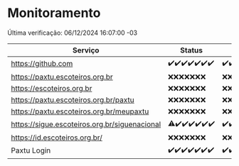 # Monitoramento

Última verificação: 06/12/2024 16:07:00 -03

|Serviço|Status|Últimas 24h|
|---|---|---|
|https://github.com|<span title="2024-11-29: OK=23">✔️</span><span title="2024-11-30: OK=23">✔️</span><span title="2024-12-01: OK=23">✔️</span><span title="2024-12-02: OK=23">✔️</span><span title="2024-12-03: OK=23">✔️</span><span title="2024-12-04: OK=23">✔️</span><span title="2024-12-05: OK=19">✔️</span>|<span title="05/12/2024 17:10:00 -03 : 200">✔️</span><span title="05/12/2024 18:08:00 -03 : 200">✔️</span><span title="05/12/2024 19:08:00 -03 : 200">✔️</span><span title="05/12/2024 20:09:00 -03 : 200">✔️</span><span title="05/12/2024 21:43:00 -03 : 200">✔️</span><span title="05/12/2024 23:20:00 -03 : 200">✔️</span><span title="06/12/2024 00:27:00 -03 : 200">✔️</span><span title="06/12/2024 01:11:00 -03 : 200">✔️</span><span title="06/12/2024 02:09:00 -03 : 200">✔️</span><span title="06/12/2024 03:13:00 -03 : 200">✔️</span><span title="06/12/2024 04:09:00 -03 : 200">✔️</span><span title="06/12/2024 05:12:00 -03 : 200">✔️</span><span title="06/12/2024 06:09:00 -03 : 200">✔️</span><span title="06/12/2024 07:09:00 -03 : 200">✔️</span><span title="06/12/2024 08:07:00 -03 : 200">✔️</span><span title="06/12/2024 09:16:00 -03 : 200">✔️</span><span title="06/12/2024 10:20:00 -03 : 200">✔️</span><span title="06/12/2024 11:08:00 -03 : 200">✔️</span><span title="06/12/2024 12:08:00 -03 : 200">✔️</span><span title="06/12/2024 13:10:00 -03 : 200">✔️</span><span title="06/12/2024 14:08:00 -03 : 200">✔️</span><span title="06/12/2024 15:12:00 -03 : 200">✔️</span><span title="06/12/2024 16:07:00 -03 : 200">✔️</span>|
|https://paxtu.escoteiros.org.br|<span title="2024-11-29: Falhas=23">❌</span><span title="2024-11-30: Falhas=23">❌</span><span title="2024-12-01: Falhas=23">❌</span><span title="2024-12-02: Falhas=23">❌</span><span title="2024-12-03: Falhas=23">❌</span><span title="2024-12-04: Falhas=23">❌</span><span title="2024-12-05: Falhas=19">❌</span>|<span title="05/12/2024 17:10:00 -03 : 403">❌</span><span title="05/12/2024 18:08:00 -03 : 403">❌</span><span title="05/12/2024 19:08:00 -03 : 403">❌</span><span title="05/12/2024 20:09:00 -03 : 403">❌</span><span title="05/12/2024 21:43:00 -03 : 403">❌</span><span title="05/12/2024 23:20:00 -03 : 403">❌</span><span title="06/12/2024 00:27:00 -03 : 403">❌</span><span title="06/12/2024 01:11:00 -03 : 403">❌</span><span title="06/12/2024 02:09:00 -03 : 403">❌</span><span title="06/12/2024 03:13:00 -03 : 403">❌</span><span title="06/12/2024 04:09:00 -03 : 403">❌</span><span title="06/12/2024 05:12:00 -03 : 403">❌</span><span title="06/12/2024 06:09:00 -03 : 403">❌</span><span title="06/12/2024 07:09:00 -03 : 403">❌</span><span title="06/12/2024 08:07:00 -03 : 403">❌</span><span title="06/12/2024 09:16:00 -03 : 403">❌</span><span title="06/12/2024 10:20:00 -03 : 403">❌</span><span title="06/12/2024 11:08:00 -03 : 403">❌</span><span title="06/12/2024 12:08:00 -03 : 403">❌</span><span title="06/12/2024 13:10:00 -03 : 403">❌</span><span title="06/12/2024 14:08:00 -03 : 403">❌</span><span title="06/12/2024 15:12:00 -03 : 403">❌</span><span title="06/12/2024 16:07:00 -03 : 403">❌</span>|
|https://escoteiros.org.br|<span title="2024-11-29: Falhas=23">❌</span><span title="2024-11-30: Falhas=23">❌</span><span title="2024-12-01: Falhas=23">❌</span><span title="2024-12-02: Falhas=23">❌</span><span title="2024-12-03: Falhas=23">❌</span><span title="2024-12-04: Falhas=23">❌</span><span title="2024-12-05: Falhas=19">❌</span>|<span title="05/12/2024 17:10:00 -03 : 403">❌</span><span title="05/12/2024 18:08:00 -03 : 403">❌</span><span title="05/12/2024 19:08:00 -03 : 403">❌</span><span title="05/12/2024 20:09:00 -03 : 403">❌</span><span title="05/12/2024 21:43:00 -03 : 403">❌</span><span title="05/12/2024 23:20:00 -03 : 403">❌</span><span title="06/12/2024 00:27:00 -03 : 403">❌</span><span title="06/12/2024 01:11:00 -03 : 403">❌</span><span title="06/12/2024 02:09:00 -03 : 403">❌</span><span title="06/12/2024 03:13:00 -03 : 403">❌</span><span title="06/12/2024 04:09:00 -03 : 403">❌</span><span title="06/12/2024 05:12:00 -03 : 403">❌</span><span title="06/12/2024 06:09:00 -03 : 403">❌</span><span title="06/12/2024 07:09:00 -03 : 403">❌</span><span title="06/12/2024 08:07:00 -03 : 403">❌</span><span title="06/12/2024 09:16:00 -03 : 403">❌</span><span title="06/12/2024 10:20:00 -03 : 403">❌</span><span title="06/12/2024 11:08:00 -03 : 403">❌</span><span title="06/12/2024 12:08:00 -03 : 403">❌</span><span title="06/12/2024 13:10:00 -03 : 403">❌</span><span title="06/12/2024 14:08:00 -03 : 403">❌</span><span title="06/12/2024 15:12:00 -03 : 403">❌</span><span title="06/12/2024 16:07:00 -03 : 403">❌</span>|
|https://paxtu.escoteiros.org.br/paxtu|<span title="2024-11-29: Falhas=23">❌</span><span title="2024-11-30: Falhas=23">❌</span><span title="2024-12-01: Falhas=23">❌</span><span title="2024-12-02: Falhas=23">❌</span><span title="2024-12-03: Falhas=23">❌</span><span title="2024-12-04: Falhas=23">❌</span><span title="2024-12-05: Falhas=19">❌</span>|<span title="05/12/2024 17:10:00 -03 : 403">❌</span><span title="05/12/2024 18:08:00 -03 : 403">❌</span><span title="05/12/2024 19:08:00 -03 : 403">❌</span><span title="05/12/2024 20:09:00 -03 : 403">❌</span><span title="05/12/2024 21:43:00 -03 : 403">❌</span><span title="05/12/2024 23:20:00 -03 : 403">❌</span><span title="06/12/2024 00:27:00 -03 : 403">❌</span><span title="06/12/2024 01:11:00 -03 : 403">❌</span><span title="06/12/2024 02:09:00 -03 : 403">❌</span><span title="06/12/2024 03:13:00 -03 : 403">❌</span><span title="06/12/2024 04:09:00 -03 : 403">❌</span><span title="06/12/2024 05:12:00 -03 : 403">❌</span><span title="06/12/2024 06:09:00 -03 : 403">❌</span><span title="06/12/2024 07:09:00 -03 : 403">❌</span><span title="06/12/2024 08:07:00 -03 : 403">❌</span><span title="06/12/2024 09:16:00 -03 : 403">❌</span><span title="06/12/2024 10:20:00 -03 : 403">❌</span><span title="06/12/2024 11:08:00 -03 : 403">❌</span><span title="06/12/2024 12:08:00 -03 : 403">❌</span><span title="06/12/2024 13:10:00 -03 : 403">❌</span><span title="06/12/2024 14:08:00 -03 : 403">❌</span><span title="06/12/2024 15:12:00 -03 : 403">❌</span><span title="06/12/2024 16:07:00 -03 : 403">❌</span>|
|https://paxtu.escoteiros.org.br/meupaxtu|<span title="2024-11-29: Falhas=23">❌</span><span title="2024-11-30: Falhas=23">❌</span><span title="2024-12-01: Falhas=23">❌</span><span title="2024-12-02: Falhas=23">❌</span><span title="2024-12-03: Falhas=23">❌</span><span title="2024-12-04: Falhas=23">❌</span><span title="2024-12-05: Falhas=19">❌</span>|<span title="05/12/2024 17:10:00 -03 : 403">❌</span><span title="05/12/2024 18:08:00 -03 : 403">❌</span><span title="05/12/2024 19:08:00 -03 : 403">❌</span><span title="05/12/2024 20:09:00 -03 : 403">❌</span><span title="05/12/2024 21:43:00 -03 : 403">❌</span><span title="05/12/2024 23:20:00 -03 : 403">❌</span><span title="06/12/2024 00:27:00 -03 : 403">❌</span><span title="06/12/2024 01:11:00 -03 : 403">❌</span><span title="06/12/2024 02:09:00 -03 : 403">❌</span><span title="06/12/2024 03:13:00 -03 : 403">❌</span><span title="06/12/2024 04:09:00 -03 : 403">❌</span><span title="06/12/2024 05:12:00 -03 : 403">❌</span><span title="06/12/2024 06:09:00 -03 : 403">❌</span><span title="06/12/2024 07:09:00 -03 : 403">❌</span><span title="06/12/2024 08:07:00 -03 : 403">❌</span><span title="06/12/2024 09:16:00 -03 : 403">❌</span><span title="06/12/2024 10:20:00 -03 : 403">❌</span><span title="06/12/2024 11:08:00 -03 : 403">❌</span><span title="06/12/2024 12:08:00 -03 : 403">❌</span><span title="06/12/2024 13:10:00 -03 : 403">❌</span><span title="06/12/2024 14:08:00 -03 : 403">❌</span><span title="06/12/2024 15:12:00 -03 : 403">❌</span><span title="06/12/2024 16:07:00 -03 : 403">❌</span>|
|https://sigue.escoteiros.org.br/siguenacional|<span title="2024-11-29: OK=22, Falhas=1">⚠️</span><span title="2024-11-30: OK=23">✔️</span><span title="2024-12-01: OK=23">✔️</span><span title="2024-12-02: OK=23">✔️</span><span title="2024-12-03: OK=23">✔️</span><span title="2024-12-04: OK=23">✔️</span><span title="2024-12-05: OK=19">✔️</span>|<span title="05/12/2024 17:10:00 -03 : 200">✔️</span><span title="05/12/2024 18:08:00 -03 : 200">✔️</span><span title="05/12/2024 19:08:00 -03 : 200">✔️</span><span title="05/12/2024 20:09:00 -03 : 200">✔️</span><span title="05/12/2024 21:43:00 -03 : 200">✔️</span><span title="05/12/2024 23:20:00 -03 : 200">✔️</span><span title="06/12/2024 00:27:00 -03 : 200">✔️</span><span title="06/12/2024 01:11:00 -03 : 200">✔️</span><span title="06/12/2024 02:09:00 -03 : 200">✔️</span><span title="06/12/2024 03:13:00 -03 : 200">✔️</span><span title="06/12/2024 04:09:00 -03 : 200">✔️</span><span title="06/12/2024 05:12:00 -03 : 200">✔️</span><span title="06/12/2024 06:09:00 -03 : 200">✔️</span><span title="06/12/2024 07:09:00 -03 : 200">✔️</span><span title="06/12/2024 08:07:00 -03 : 200">✔️</span><span title="06/12/2024 09:16:00 -03 : 200">✔️</span><span title="06/12/2024 10:20:00 -03 : 200">✔️</span><span title="06/12/2024 11:08:00 -03 : 200">✔️</span><span title="06/12/2024 12:08:00 -03 : 200">✔️</span><span title="06/12/2024 13:10:00 -03 : 200">✔️</span><span title="06/12/2024 14:08:00 -03 : 200">✔️</span><span title="06/12/2024 15:12:00 -03 : 200">✔️</span><span title="06/12/2024 16:07:00 -03 : 200">✔️</span>|
|https://id.escoteiros.org.br/|<span title="2024-11-29: Falhas=23">❌</span><span title="2024-11-30: Falhas=23">❌</span><span title="2024-12-01: Falhas=23">❌</span><span title="2024-12-02: Falhas=23">❌</span><span title="2024-12-03: Falhas=23">❌</span><span title="2024-12-04: Falhas=23">❌</span><span title="2024-12-05: Falhas=19">❌</span>|<span title="05/12/2024 17:10:00 -03 : 403">❌</span><span title="05/12/2024 18:08:00 -03 : 403">❌</span><span title="05/12/2024 19:08:00 -03 : 403">❌</span><span title="05/12/2024 20:09:00 -03 : 403">❌</span><span title="05/12/2024 21:43:00 -03 : 403">❌</span><span title="05/12/2024 23:20:00 -03 : 403">❌</span><span title="06/12/2024 00:27:00 -03 : 403">❌</span><span title="06/12/2024 01:11:00 -03 : 403">❌</span><span title="06/12/2024 02:09:00 -03 : 403">❌</span><span title="06/12/2024 03:13:00 -03 : 403">❌</span><span title="06/12/2024 04:09:00 -03 : 403">❌</span><span title="06/12/2024 05:12:00 -03 : 403">❌</span><span title="06/12/2024 06:09:00 -03 : 403">❌</span><span title="06/12/2024 07:09:00 -03 : 403">❌</span><span title="06/12/2024 08:07:00 -03 : 403">❌</span><span title="06/12/2024 09:16:00 -03 : 403">❌</span><span title="06/12/2024 10:20:00 -03 : 403">❌</span><span title="06/12/2024 11:08:00 -03 : 403">❌</span><span title="06/12/2024 12:08:00 -03 : 403">❌</span><span title="06/12/2024 13:10:00 -03 : 403">❌</span><span title="06/12/2024 14:08:00 -03 : 403">❌</span><span title="06/12/2024 15:12:00 -03 : 403">❌</span><span title="06/12/2024 16:07:00 -03 : 403">❌</span>|
|Paxtu Login|<span title="2024-11-29: OK=23">✔️</span><span title="2024-11-30: OK=23">✔️</span><span title="2024-12-01: OK=23">✔️</span><span title="2024-12-02: OK=23">✔️</span><span title="2024-12-03: OK=23">✔️</span><span title="2024-12-04: OK=23">✔️</span><span title="2024-12-05: OK=19">✔️</span>|<span title="05/12/2024 17:10:00 -03 : 200">✔️</span><span title="05/12/2024 18:08:00 -03 : 200">✔️</span><span title="05/12/2024 19:08:00 -03 : 200">✔️</span><span title="05/12/2024 20:09:00 -03 : 200">✔️</span><span title="05/12/2024 21:43:00 -03 : 200">✔️</span><span title="05/12/2024 23:21:00 -03 : 200">✔️</span><span title="06/12/2024 00:27:00 -03 : 200">✔️</span><span title="06/12/2024 01:11:00 -03 : 200">✔️</span><span title="06/12/2024 02:09:00 -03 : 200">✔️</span><span title="06/12/2024 03:13:00 -03 : 200">✔️</span><span title="06/12/2024 04:09:00 -03 : 200">✔️</span><span title="06/12/2024 05:12:00 -03 : 200">✔️</span><span title="06/12/2024 06:09:00 -03 : 200">✔️</span><span title="06/12/2024 07:09:00 -03 : 200">✔️</span><span title="06/12/2024 08:07:00 -03 : 200">✔️</span><span title="06/12/2024 09:16:00 -03 : 200">✔️</span><span title="06/12/2024 10:20:00 -03 : 200">✔️</span><span title="06/12/2024 11:08:00 -03 : 200">✔️</span><span title="06/12/2024 12:08:00 -03 : 200">✔️</span><span title="06/12/2024 13:10:00 -03 : 200">✔️</span><span title="06/12/2024 14:08:00 -03 : 200">✔️</span><span title="06/12/2024 15:12:00 -03 : 200">✔️</span><span title="06/12/2024 16:07:00 -03 : 200">✔️</span>|
